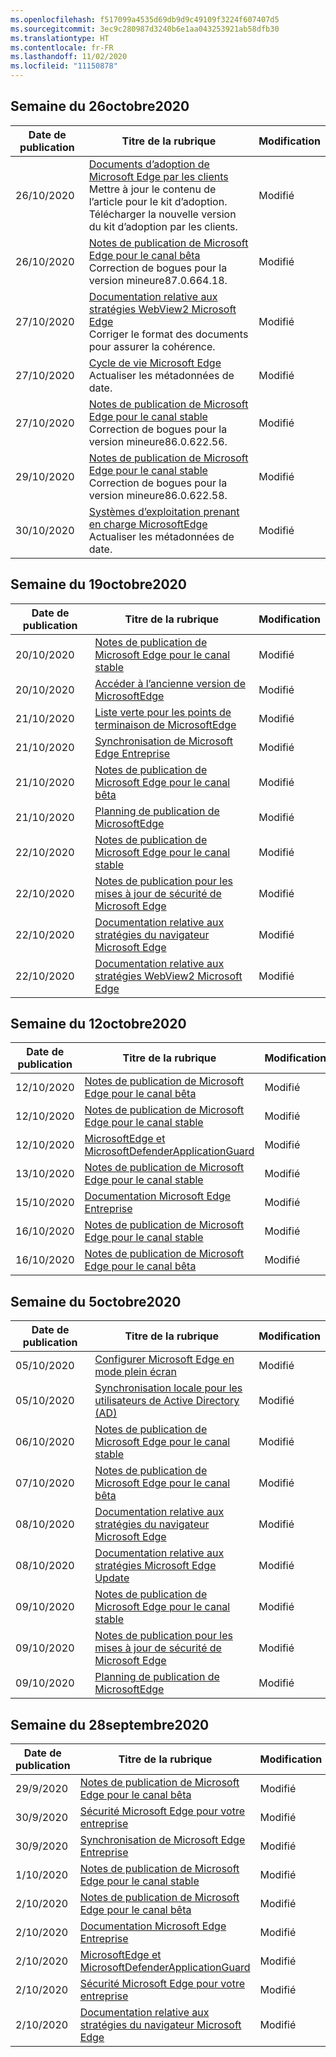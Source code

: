 ```yaml
---
ms.openlocfilehash: f517099a4535d69db9d9c49109f3224f607407d5
ms.sourcegitcommit: 3ec9c280987d3240b6e1aa043253921ab58dfb30
ms.translationtype: HT
ms.contentlocale: fr-FR
ms.lasthandoff: 11/02/2020
ms.locfileid: "11150878"
---
```

<!-- This file is generated automatically each week. Changes made to this file will be overwritten.-->

## Semaine du 26octobre2020


| Date de publication |Titre de la rubrique | Modification |
|------|------------|--------|
| 26/10/2020 | [Documents d’adoption de Microsoft Edge par les clients](/DeployEdge/microsoft-edge-customer-adoption-kit)<br>Mettre à jour le contenu de l’article pour le kit d’adoption. Télécharger la nouvelle version du kit d’adoption par les clients. | Modifié |
| 26/10/2020 | [Notes de publication de Microsoft Edge pour le canal bêta](/DeployEdge/microsoft-edge-relnote-beta-channel)<br>Correction de bogues pour la version mineure87.0.664.18. | Modifié |
| 27/10/2020 | [Documentation relative aux stratégies WebView2 Microsoft Edge](/DeployEdge/microsoft-edge-webview-policies)<br>Corriger le format des documents pour assurer la cohérence. | Modifié |
| 27/10/2020 | [Cycle de vie Microsoft Edge](/DeployEdge/microsoft-edge-support-lifecycle)<br>Actualiser les métadonnées de date. | Modifié |
| 27/10/2020 | [Notes de publication de Microsoft Edge pour le canal stable](/DeployEdge/microsoft-edge-relnote-stable-channel)<br>Correction de bogues pour la version mineure86.0.622.56. | Modifié |
| 29/10/2020 | [Notes de publication de Microsoft Edge pour le canal stable](/DeployEdge/microsoft-edge-relnote-stable-channel)<br>Correction de bogues pour la version mineure86.0.622.58. | Modifié |
| 30/10/2020 | [Systèmes d’exploitation prenant en charge MicrosoftEdge](/DeployEdge/microsoft-edge-supported-operating-systems)<br>Actualiser les métadonnées de date. | Modifié |


## Semaine du 19octobre2020


| Date de publication |Titre de la rubrique | Modification |
|------|------------|--------|
| 20/10/2020 | [Notes de publication de Microsoft Edge pour le canal stable](/DeployEdge/microsoft-edge-relnote-stable-channel) | Modifié |
| 20/10/2020 | [Accéder à l’ancienne version de MicrosoftEdge](/DeployEdge/microsoft-edge-sysupdate-access-old-edge) | Modifié |
| 21/10/2020 | [Liste verte pour les points de terminaison de MicrosoftEdge](/DeployEdge/microsoft-edge-security-endpoints) | Modifié |
| 21/10/2020 | [Synchronisation de Microsoft Edge Entreprise](/DeployEdge/microsoft-edge-enterprise-sync) | Modifié |
| 21/10/2020 | [Notes de publication de Microsoft Edge pour le canal bêta](/DeployEdge/microsoft-edge-relnote-beta-channel) | Modifié |
| 21/10/2020 | [Planning de publication de MicrosoftEdge](/DeployEdge/microsoft-edge-release-schedule) | Modifié |
| 22/10/2020 | [Notes de publication de Microsoft Edge pour le canal stable](/DeployEdge/microsoft-edge-relnote-stable-channel) | Modifié |
| 22/10/2020 | [Notes de publication pour les mises à jour de sécurité de Microsoft Edge](/DeployEdge/microsoft-edge-relnotes-security) | Modifié |
| 22/10/2020 | [Documentation relative aux stratégies du navigateur Microsoft Edge](/DeployEdge/microsoft-edge-policies) | Modifié |
| 22/10/2020 | [Documentation relative aux stratégies WebView2 Microsoft Edge](/DeployEdge/microsoft-edge-webview-policies) | Modifié |


## Semaine du 12octobre2020


| Date de publication |Titre de la rubrique | Modification |
|------|------------|--------|
| 12/10/2020 | [Notes de publication de Microsoft Edge pour le canal bêta](/DeployEdge/microsoft-edge-relnote-beta-channel) | Modifié |
| 12/10/2020 | [Notes de publication de Microsoft Edge pour le canal stable](/DeployEdge/microsoft-edge-relnote-stable-channel) | Modifié |
| 12/10/2020 | [MicrosoftEdge et MicrosoftDefenderApplicationGuard](/DeployEdge/microsoft-edge-security-windows-defender-application-guard) | Modifié |
| 13/10/2020 | [Notes de publication de Microsoft Edge pour le canal stable](/DeployEdge/microsoft-edge-relnote-stable-channel) | Modifié |
| 15/10/2020 | [Documentation Microsoft Edge Entreprise](/DeployEdge/index) | Modifié |
| 16/10/2020 | [Notes de publication de Microsoft Edge pour le canal stable](/DeployEdge/microsoft-edge-relnote-stable-channel) | Modifié |
| 16/10/2020 | [Notes de publication de Microsoft Edge pour le canal bêta](/DeployEdge/microsoft-edge-relnote-beta-channel) | Modifié |


## Semaine du 5octobre2020


| Date de publication |Titre de la rubrique | Modification |
|------|------------|--------|
| 05/10/2020 | [Configurer Microsoft Edge en mode plein écran](/DeployEdge/microsoft-edge-configure-kiosk-mode) | Modifié |
| 05/10/2020 | [Synchronisation locale pour les utilisateurs de Active Directory (AD)](/DeployEdge/microsoft-edge-on-premises-sync) | Modifié |
| 06/10/2020 | [Notes de publication de Microsoft Edge pour le canal stable](/DeployEdge/microsoft-edge-relnote-stable-channel) | Modifié |
| 07/10/2020 | [Notes de publication de Microsoft Edge pour le canal bêta](/DeployEdge/microsoft-edge-relnote-beta-channel) | Modifié |
| 08/10/2020 | [Documentation relative aux stratégies du navigateur Microsoft Edge](/DeployEdge/browser-policies/en-us/microsoft-edge-policies) | Modifié |
| 08/10/2020 | [Documentation relative aux stratégies Microsoft Edge Update](/DeployEdge/microsoft-edge-update-policies) | Modifié |
| 09/10/2020 | [Notes de publication de Microsoft Edge pour le canal stable](/DeployEdge/microsoft-edge-relnote-stable-channel) | Modifié |
| 09/10/2020 | [Notes de publication pour les mises à jour de sécurité de Microsoft Edge](/DeployEdge/microsoft-edge-relnotes-security) | Modifié |
| 09/10/2020 | [Planning de publication de MicrosoftEdge](/DeployEdge/microsoft-edge-release-schedule) | Modifié |


## Semaine du 28septembre2020


| Date de publication |Titre de la rubrique | Modification |
|------|------------|--------|
| 29/9/2020 | [Notes de publication de Microsoft Edge pour le canal bêta](/DeployEdge/microsoft-edge-relnote-beta-channel) | Modifié |
| 30/9/2020 | [Sécurité Microsoft Edge pour votre entreprise](/DeployEdge/ms-edge-security-for-business) | Modifié |
| 30/9/2020 | [Synchronisation de Microsoft Edge Entreprise](/DeployEdge/microsoft-edge-enterprise-sync) | Modifié |
| 1/10/2020 | [Notes de publication de Microsoft Edge pour le canal stable](/DeployEdge/microsoft-edge-relnote-stable-channel) | Modifié |
| 2/10/2020 | [Notes de publication de Microsoft Edge pour le canal bêta](/DeployEdge/microsoft-edge-relnote-beta-channel) | Modifié |
| 2/10/2020 | [Documentation Microsoft Edge Entreprise](/DeployEdge/index) | Modifié |
| 2/10/2020 | [MicrosoftEdge et MicrosoftDefenderApplicationGuard](/DeployEdge/microsoft-edge-security-windows-defender-application-guard) | Modifié |
| 2/10/2020 | [Sécurité Microsoft Edge pour votre entreprise](/DeployEdge/ms-edge-security-for-business) | Modifié |
| 2/10/2020 | [Documentation relative aux stratégies du navigateur Microsoft Edge](/DeployEdge/microsoft-edge-policies) | Modifié |
